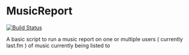 MusicReport
===========

[![Build Status](https://travis-ci.org/hemstreet/MusicReport.svg?branch=master)](https://travis-ci.org/hemstreet/MusicReport)

A basic script to run a music report on one or multiple users ( currently last.fm ) of music currently being listed to
